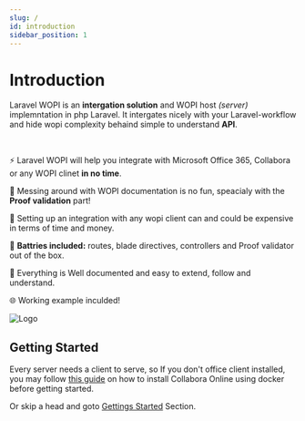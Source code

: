 ```yaml
---
slug: /
id: introduction
sidebar_position: 1
---
```


# Introduction

Laravel WOPI is an **intergation solution** and WOPI host *(server)* implemntation in php Laravel. It intergates nicely with your Laravel-workflow and hide wopi complexity behaind simple to understand **API**.

<br />

⚡️ Laravel WOPI will help you integrate with Microsoft Office 365, Collabora or any WOPI clinet **in no time**.

📖 Messing around with WOPI documentation is no fun, speacialy with the **Proof validation** part!

💸 Setting up an integration with any wopi client can and could be expensive in terms of time and money.

🚀 **Battries included:** routes, blade directives, controllers and Proof validator out of the box.

🤏 Everything is Well documented and easy to extend, follow and understand.

🌐 Working example inculded!

![Logo](/img/banner.png)

## Getting Started

Every server needs a client to serve, so If you don't office client installed, you may follow [this guide](https://sdk.collaboraonline.com/docs/installation/CODE_Docker_image.html) on how to install Collabora Online using docker before getting started.

Or skip a head and goto [Gettings Started](getting-started/installation.md) Section.
